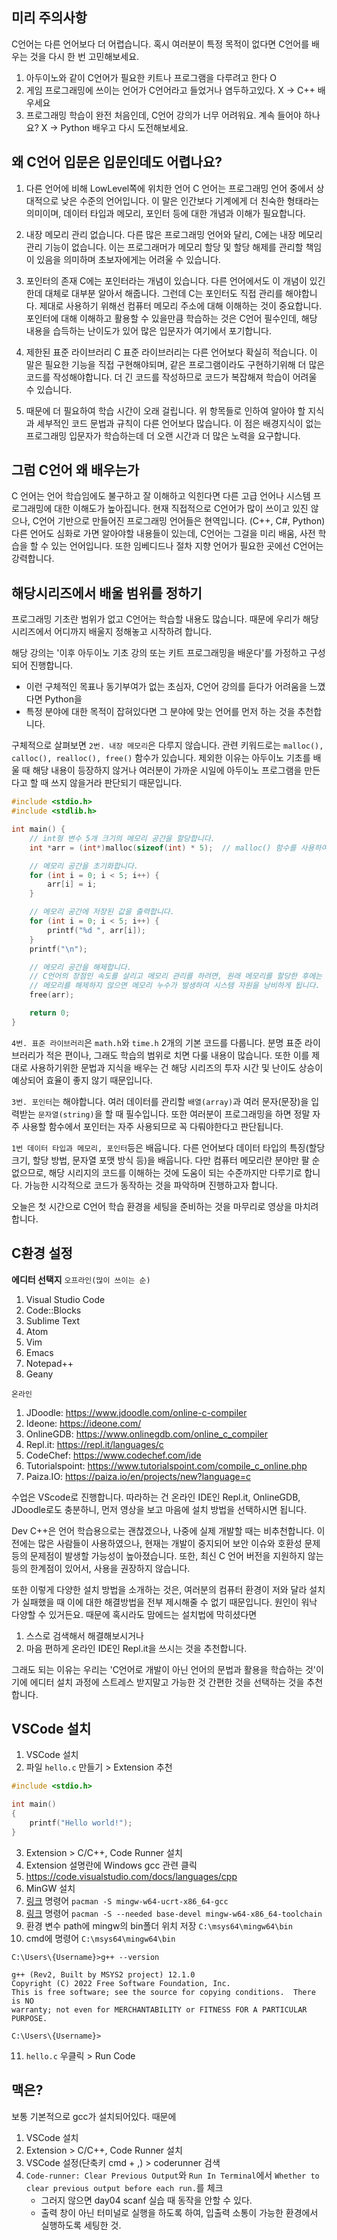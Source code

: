 ## 미리 주의사항
C언어는 다른 언어보다 더 어렵습니다. 혹시 여러분이 특정 목적이 없다면 C언어를 배우는 것을 다시 한 번 고민해보세요.
1. 아두이노와 같이 C언어가 필요한 키트나 프로그램을 다루려고 한다 O
1. 게임 프로그래밍에 쓰이는 언어가 C언어라고 들었거나 염두하고있다. X -> C++ 배우세요
1. 프로그래밍 학습이 완전 처음인데, C언어 강의가 너무 어려워요. 계속 들어야 하나요? X -> Python 배우고 다시 도전해보세요.

## 왜 C언어 입문은 입문인데도 어렵나요?
1. 다른 언어에 비해 LowLevel쪽에 위치한 언어
C 언어는 프로그래밍 언어 중에서 상대적으로 낮은 수준의 언어입니다.
이 말은 인간보다 기계에게 더 친숙한 형태라는 의미이며, 데이터 타입과 메모리, 포인터 등에 대한 개념과 이해가 필요합니다. 

2. 내장 메모리 관리 없습니다.
다른 많은 프로그래밍 언어와 달리, C에는 내장 메모리 관리 기능이 없습니다. 
이는 프로그래머가 메모리 할당 및 할당 해제를 관리할 책임이 있음을 의미하며 초보자에게는 어려울 수 있습니다.

3. 포인터의 존재
C에는 포인터라는 개념이 있습니다. 다른 언어에서도 이 개념이 있긴한데 대체로 대부분 알아서 해줍니다.
그런데 C는 포인터도 직접 관리를 해야합니다. 제대로 사용하기 위해선 컴퓨터 메모리 주소에 대해 이해하는 것이 중요합니다.
포인터에 대해 이해하고 활용할 수 있을만큼 학습하는 것은 C언어 필수인데, 해당 내용을 습득하는 난이도가 있어 많은 입문자가 여기에서 포기합니다.

4. 제한된 표준 라이브러리
C 표준 라이브러리는 다른 언어보다 확실히 적습니다.
이 말은 필요한 기능을 직접 구현해야되며, 같은 프로그램이라도 구현하기위해 더 많은 코드를 작성해야합니다.
더 긴 코드를 작성하므로 코드가 복잡해져 학습이 어려울 수 있습니다.

5. 때문에 더 필요하여 학습 시간이 오래 걸립니다.
위 항목들로 인하여 알아야 할 지식과 세부적인 코드 문법과 규칙이 다른 언어보다 많습니다.
이 점은 배경지식이 없는 프로그래밍 입문자가 학습하는데 더 오랜 시간과 더 많은 노력을 요구합니다.

## 그럼 C언어 왜 배우는가
C 언어는 언어 학습임에도 불구하고 잘 이해하고 익힌다면
다른 고급 언어나 시스템 프로그래밍에 대한 이해도가 높아집니다. 
현재 직접적으로 C언어가 많이 쓰이고 있진 않으나, C언어 기반으로 만들어진 프로그래밍 언어들은 현역입니다. (C++, C#, Python)
다른 언어도 심화로 가면 알아야할 내용들이 있는데, C언어는 그걸을 미리 배움, 사전 학습을 할 수 있는 언어입니다.
또한 임베디드나 절차 지향 언어가 필요한 곳에선 C언어는 강력합니다.


## 해당시리즈에서 배울 범위를 정하기
프로그래밍 기초란 범위가 없고 C언어는 학습할 내용도 많습니다. 
때문에 우리가 해당 시리즈에서 어디까지 배울지 정해놓고 시작하려 합니다.

해당 강의는 '이후 아두이노 기초 강의 또는 키트 프로그래밍을 배운다'를 가정하고 구성되어 진행합니다.
- 이런 구체적인 목표나 동기부여가 없는 초심자, C언어 강의를 듣다가 어려움을 느꼈다면 Python을
- 특정 분야에 대한 목적이 잡혀있다면 그 분야에 맞는 언어를 먼저 하는 것을 추천합니다.

구체적으로 살펴보면 `2번. 내장 메모리`은 다루지 않습니다. 
관련 키워드로는 `malloc(), calloc(), realloc(), free()` 함수가 있습니다.
제외한 이유는 아두이노 기초를 배울 때 해당 내용이 등장하지 않거나
여러분이 가까운 시일에 아두이노 프로그램을 만든다고 할 때 쓰지 않을거라 판단되기 때문입니다.

```c
#include <stdio.h>
#include <stdlib.h>

int main() {
    // int형 변수 5개 크기의 메모리 공간을 할당합니다.
    int *arr = (int*)malloc(sizeof(int) * 5);  // malloc() 함수를 사용하여 int형 변수 5개 크기의 메모리 공간을 할당합니다.

    // 메모리 공간을 초기화합니다.
    for (int i = 0; i < 5; i++) {
        arr[i] = i;
    }

    // 메모리 공간에 저장된 값을 출력합니다.
    for (int i = 0; i < 5; i++) {
        printf("%d ", arr[i]);
    }
    printf("\n");

    // 메모리 공간을 해제합니다. 
    // C언어의 장점인 속도를 살리고 메모리 관리를 하려면, 원래 메모리를 할당한 후에는 반드시 해제해야 합니다. 
    // 메모리를 해제하지 않으면 메모리 누수가 발생하여 시스템 자원을 낭비하게 됩니다.
    free(arr);

    return 0;
}

```



`4번. 표준 라이브러리`은 `math.h`와 `time.h` 2개의 기본 코드를 다룹니다.
분명 표준 라이브러리가 적은 편이나, 그래도 학습의 범위로 치면 다룰 내용이 많습니다.
또한 이를 제대로 사용하기위한 문법과 지식을 배우는 건 해당 시리즈의 투자 시간 및 난이도 상승이 예상되어 효율이 좋지 않기 때문입니다.

`3번. 포인터`는 해야합니다. 여러 데이터를 관리할 `배열(array)`과 여러 문자(문장)을 입력받는 `문자열(string)`을 할 때 필수입니다.
또한 여러분이 프로그래밍을 하면 정말 자주 사용할 함수에서 포인터는 자주 사용되므로 꼭 다뤄야한다고 판단됩니다.

`1번 데이터 타입과 메모리, 포인터`등은 배웁니다. 다른 언어보다 데이터 타입의 특징(할당 크기, 할당 방법, 문자열 포맷 방식 등)을 배웁니다.
다만 컴퓨터 메모리란 분야만 팔 순 없으므로, 해당 시리지의 코드를 이해하는 것에 도움이 되는 수준까지만 다루기로 합니다.
가능한 시각적으로 코드가 동작하는 것을 파악하며 진행하고자 합니다.

오늘은 첫 시간으로 C언어 학습 환경을 세팅을 준비하는 것을 마무리로 영상을 마치려 합니다.

## C환경 설정
**에디터 선택지**
`오프라인(많이 쓰이는 순)`
1. Visual Studio Code
1. Code::Blocks
1. Sublime Text
1. Atom
1. Vim
1. Emacs
1. Notepad++
1. Geany

`온라인`
1. JDoodle: https://www.jdoodle.com/online-c-compiler
1. Ideone: https://ideone.com/
1. OnlineGDB: https://www.onlinegdb.com/online_c_compiler
1. Repl.it: https://repl.it/languages/c
1. CodeChef: https://www.codechef.com/ide
1. Tutorialspoint: https://www.tutorialspoint.com/compile_c_online.php
1. Paiza.IO: https://paiza.io/en/projects/new?language=c

수업은 VScode로 진행합니다.
따라하는 건 온라인 IDE인 Repl.it, OnlineGDB, JDoodle로도 충분하니,
먼저 영상을 보고 마음에 설치 방법을 선택하시면 됩니다.

Dev C++은 언어 학습용으로는 괜찮겠으나, 나중에 실제 개발할 때는 비추천합니다.
이전에는 많은 사람들이 사용하였으나, 현재는 개발이 중지되어 보안 이슈와 호환성 문제 등의 문제점이 발생할 가능성이 높아졌습니다. 
또한, 최신 C 언어 버전을 지원하지 않는 등의 한계점이 있어서, 사용을 권장하지 않습니다.

또한 이렇게 다양한 설치 방법을 소개하는 것은, 
여러분의 컴퓨터 환경이 저와 달라 설치가 실패했을 때 이에 대한 해결방법을 전부 제시해줄 수 없기 때문입니다.
원인이 워낙 다양할 수 있거든요.
때문에 혹시라도 맘에드는 설치법에 막히셨다면
1. 스스로 검색해서 해결해보시거나
1. 마음 편하게 온라인 IDE인 Repl.it을 쓰시는 것을 추천합니다.

그래도 되는 이유는 우리는 'C언어로 개발이 아닌 언어의 문법과 활용을 학습하는 것'이기에
에디터 설치 과정에 스트레스 받지말고 가능한 것 간편한 것을 선택하는 것을 추천합니다. 



## VSCode 설치
1. VSCode 설치
2. 파일 `hello.c` 만들기 > Extension 추천
```c
#include <stdio.h>

int main()
{
    printf("Hello world!");
}
```
3. Extension > C/C++, Code Runner 설치
4. Extension 설명란에 Windows gcc 관련 클릭
5. https://code.visualstudio.com/docs/languages/cpp
6. MinGW 설치
7. [링크](https://www.msys2.org/) 명령어 `pacman -S mingw-w64-ucrt-x86_64-gcc`
8. [링크](https://code.visualstudio.com/docs/languages/cpp#_example-install-mingwx64) 명령어 `pacman -S --needed base-devel mingw-w64-x86_64-toolchain`
9. 환경 변수 path에 mingw의 bin폴더 위치 저장 `C:\msys64\mingw64\bin`
10. cmd에 명령어 `C:\msys64\mingw64\bin`
```
C:\Users\{Username}>g++ --version

g++ (Rev2, Built by MSYS2 project) 12.1.0
Copyright (C) 2022 Free Software Foundation, Inc.
This is free software; see the source for copying conditions.  There is NO
warranty; not even for MERCHANTABILITY or FITNESS FOR A PARTICULAR PURPOSE.

C:\Users\{Username}>
```
11. `hello.c` 우클릭 > Run Code 

## 맥은?
보통 기본적으로 gcc가 설치되어있다.
때문에
1. VSCode 설치
2. Extension > C/C++, Code Runner 설치
3. VSCode 설정(단축키 cmd + ,) > coderunner 검색
4. `Code-runner: Clear Previous Output`와 `Run In Terminal`에서 `Whether to clear previous output before each run.`를 체크
    - 그러지 않으면 day04 scanf 실습 때 동작을 안할 수 있다.
    - 출력 창이 아닌 터미널로 실행을 하도록 하여, 입출력 소통이 가능한 환경에서 실행하도록 세팅한 것.